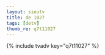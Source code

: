 ```yaml
--- 
layout: sieutv
title: de 1027
tags: [detv]
thumb_re: q7t11027
---
```

{% include tvadv key="q7t11027" %} 

